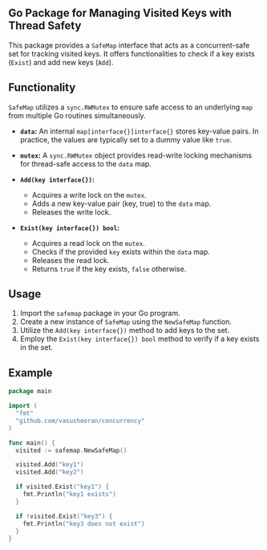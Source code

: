 ## Go Package for Managing Visited Keys with Thread Safety

This package provides a `SafeMap` interface that acts as a concurrent-safe set for tracking visited keys. It offers functionalities to check if a key exists (`Exist`) and add new keys (`Add`).

## Functionality

`SafeMap` utilizes a `sync.RWMutex` to ensure safe access to an underlying `map` from multiple Go routines simultaneously.

* **`data`:** An internal `map[interface{}]interface{}` stores key-value pairs. In practice, the values are typically set to a dummy value like `true`.
* **`mutex`:** A `sync.RWMutex` object provides read-write locking mechanisms for thread-safe access to the `data` map.

* **`Add(key interface{})`:**
    - Acquires a write lock on the `mutex`.
    - Adds a new key-value pair (key, true) to the `data` map.
    - Releases the write lock.
* **`Exist(key interface{}) bool`:**
    - Acquires a read lock on the `mutex`.
    - Checks if the provided `key` exists within the `data` map.
    - Releases the read lock.
    - Returns `true` if the key exists, `false` otherwise.

## Usage

1. Import the `safemap` package in your Go program.
2. Create a new instance of `SafeMap` using the `NewSafeMap` function.
3. Utilize the `Add(key interface{})` method to add keys to the set.
4. Employ the `Exist(key interface{}) bool` method to verify if a key exists in the set.

## Example

```go
package main

import (
  "fmt"
  "github.com/vasusheoran/concurrency"
)

func main() {
  visited := safemap.NewSafeMap()

  visited.Add("key1")
  visited.Add("key2")

  if visited.Exist("key1") {
    fmt.Println("key1 exists")
  }

  if !visited.Exist("key3") {
    fmt.Println("key3 does not exist")
  }
}
```